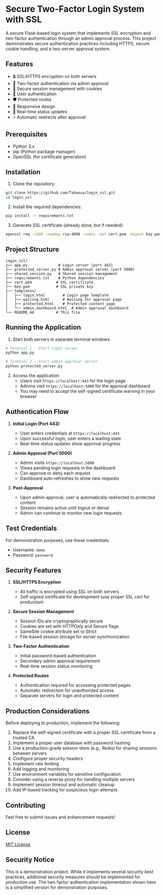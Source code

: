 # Secure Two-Factor Login System with SSL

A secure Flask-based login system that implements SSL encryption and two-factor authentication through an admin approval process. This project demonstrates secure authentication practices including HTTPS, secure cookie handling, and a two-server approval system.

## Features

- 🔒 SSL/HTTPS encryption on both servers
- 🔐 Two-factor authentication via admin approval
- 🍪 Secure session management with cookies
- 👤 User authentication
- 🛡️ Protected routes
- 📱 Responsive design
- 🔄 Real-time status updates
- ⚡ Automatic redirects after approval

## Prerequisites

- Python 3.x
- pip (Python package manager)
- OpenSSL (for certificate generation)

## Installation

1. Clone the repository:
```bash
git clone https://github.com/Tahaoua/login_ssl.git
cd login_ssl
```

2. Install the required dependencies:
```bash
pip install -r requirements.txt
```

3. Generate SSL certificate (already done, but if needed):
```bash
openssl req -x509 -newkey rsa:4096 -nodes -out cert.pem -keyout key.pem -days 365 -subj "/CN=localhost"
```

## Project Structure

```
login_ssl/
├── app.py              # Login server (port 443)
├── protected_server.py # Admin approval server (port 5000)
├── shared_session.py   # Shared session management
├── requirements.txt    # Python dependencies
├── cert.pem           # SSL certificate
├── key.pem            # SSL private key
├── templates/
│   ├── login.html        # Login page template
│   ├── waiting.html      # Waiting for approval page
│   ├── protected.html    # Protected content page
│   └── admin_dashboard.html  # Admin approval dashboard
└── README.md          # This file
```

## Running the Application

1. Start both servers in separate terminal windows:
```bash
# Terminal 1 - Start login server
python app.py

# Terminal 2 - Start admin approval server
python protected_server.py
```

2. Access the application:
   - Users visit `https://localhost:443` for the login page
   - Admins visit `https://localhost:5000` for the approval dashboard
   - You may need to accept the self-signed certificate warning in your browser

## Authentication Flow

1. **Initial Login (Port 443)**
   - User enters credentials at `https://localhost:443`
   - Upon successful login, user enters a waiting state
   - Real-time status updates show approval progress

2. **Admin Approval (Port 5000)**
   - Admin visits `https://localhost:5000`
   - Views pending login requests in the dashboard
   - Can approve or deny each request
   - Dashboard auto-refreshes to show new requests

3. **Post-Approval**
   - Upon admin approval, user is automatically redirected to protected content
   - Session remains active until logout or denial
   - Admin can continue to monitor new login requests

## Test Credentials

For demonstration purposes, use these credentials:
- Username: `demo`
- Password: `password`

## Security Features

1. **SSL/HTTPS Encryption**
   - All traffic is encrypted using SSL on both servers
   - Self-signed certificate for development (use proper SSL cert for production)

2. **Secure Session Management**
   - Session IDs are cryptographically secure
   - Cookies are set with HTTPOnly and Secure flags
   - SameSite cookie attribute set to Strict
   - File-based session storage for server synchronization

3. **Two-Factor Authentication**
   - Initial password-based authentication
   - Secondary admin approval requirement
   - Real-time session status monitoring

4. **Protected Routes**
   - Authentication required for accessing protected pages
   - Automatic redirection for unauthorized access
   - Separate servers for login and protected content

## Production Considerations

Before deploying to production, implement the following:

1. Replace the self-signed certificate with a proper SSL certificate from a trusted CA
2. Implement a proper user database with password hashing
3. Use a production-grade session store (e.g., Redis) for sharing sessions between servers
4. Configure proper security headers
5. Implement rate limiting
6. Add logging and monitoring
7. Use environment variables for sensitive configuration
8. Consider using a reverse proxy for handling multiple servers
9. Implement session timeout and automatic cleanup
10. Add IP-based tracking for suspicious login attempts

## Contributing

Feel free to submit issues and enhancement requests!

## License

[MIT License](LICENSE)

## Security Notice

This is a demonstration project. While it implements several security best practices, additional security measures should be implemented for production use. The two-factor authentication implementation shown here is a simplified version for demonstration purposes. 
